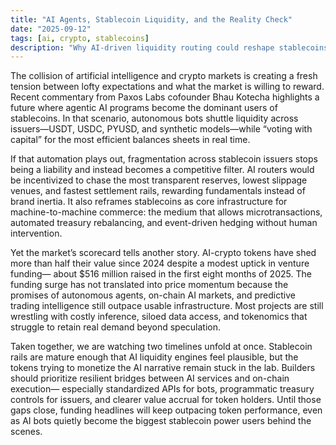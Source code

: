 ```yaml
---
title: "AI Agents, Stablecoin Liquidity, and the Reality Check"
date: "2025-09-12"
tags: [ai, crypto, stablecoins]
description: "Why AI-driven liquidity routing could reshape stablecoins, and why token prices have yet to catch up."
---
```


The collision of artificial intelligence and crypto markets is creating a fresh
tension between lofty expectations and what the market is willing to reward.
Recent commentary from Paxos Labs cofounder Bhau Kotecha highlights a future
where agentic AI programs become the dominant users of stablecoins. In that
scenario, autonomous bots shuttle liquidity across issuers—USDT, USDC, PYUSD,
and synthetic models—while “voting with capital” for the most efficient
balances sheets in real time.

If that automation plays out, fragmentation across stablecoin issuers stops
being a liability and instead becomes a competitive filter. AI routers would be
incentivized to chase the most transparent reserves, lowest slippage venues,
and fastest settlement rails, rewarding fundamentals instead of brand inertia.
It also reframes stablecoins as core infrastructure for machine-to-machine
commerce: the medium that allows microtransactions, automated treasury
rebalancing, and event-driven hedging without human intervention.

Yet the market’s scorecard tells another story. AI-crypto tokens have shed more
than half their value since 2024 despite a modest uptick in venture funding—
about $516 million raised in the first eight months of 2025. The funding surge
has not translated into price momentum because the promises of autonomous
agents, on-chain AI markets, and predictive trading intelligence still outpace
usable infrastructure. Most projects are still wrestling with costly inference,
siloed data access, and tokenomics that struggle to retain real demand beyond
speculation.

Taken together, we are watching two timelines unfold at once. Stablecoin rails
are mature enough that AI liquidity engines feel plausible, but the tokens
trying to monetize the AI narrative remain stuck in the lab. Builders should
prioritize resilient bridges between AI services and on-chain execution—
especially standardized APIs for bots, programmatic treasury controls for
issuers, and clearer value accrual for token holders. Until those gaps close,
funding headlines will keep outpacing token performance, even as AI bots quietly
become the biggest stablecoin power users behind the scenes.
